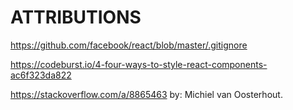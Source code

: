ATTRIBUTIONS
============

https://github.com/facebook/react/blob/master/.gitignore

https://codeburst.io/4-four-ways-to-style-react-components-ac6f323da822

https://stackoverflow.com/a/8865463 by: Michiel van Oosterhout.
